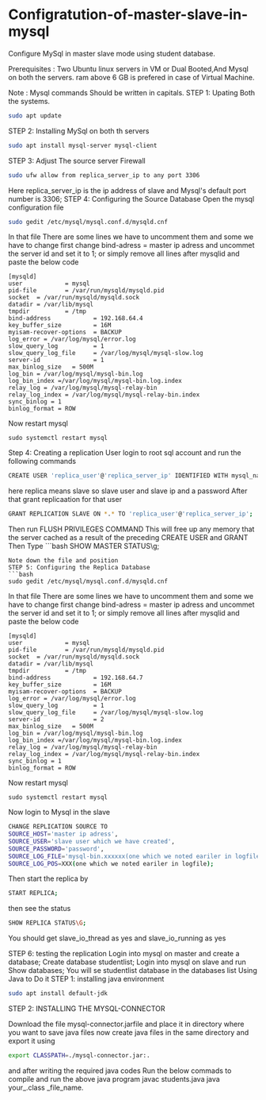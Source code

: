 # Configratution-of-master-slave-in-mysql
Configure MySql in master slave mode using student database.

Prerequisites : Two Ubuntu linux servers in VM or Dual Booted,And Mysql on                both the servers.
ram above 6 GB is prefered in case of Virtual Machine.

Note : Mysql commands Should be written in capitals.
STEP 1: Upating Both the systems.
```bash
sudo apt update
```
STEP 2: Installing MySql on both th servers
```bash
sudo apt install mysql-server mysql-client
```
STEP 3: Adjust The source server  Firewall 
```bash
sudo ufw allow from replica_server_ip to any port 3306
```
Here replica_server_ip is the ip address of slave and Mysql's default port number is 3306;
STEP 4: Configuring the Source Database
Open the mysql configuration file
```bash
sudo gedit /etc/mysql/mysql.conf.d/mysqld.cnf
```
In that file There are some lines we have to uncomment them and some we have to change 
first change 
bind-adress = master ip adress
and uncommet the server id and set it to 1;
or simply remove all lines after mysqlid and paste the below code
```
[mysqld]
user            = mysql
pid-file        = /var/run/mysqld/mysqld.pid
socket  = /var/run/mysqld/mysqld.sock
datadir = /var/lib/mysql
tmpdir          = /tmp
bind-address            = 192.168.64.4
key_buffer_size         = 16M
myisam-recover-options  = BACKUP
log_error = /var/log/mysql/error.log
slow_query_log          = 1
slow_query_log_file     = /var/log/mysql/mysql-slow.log
server-id               = 1
max_binlog_size   = 500M
log_bin = /var/log/mysql/mysql-bin.log
log_bin_index =/var/log/mysql/mysql-bin.log.index
relay_log = /var/log/mysql/mysql-relay-bin
relay_log_index = /var/log/mysql/mysql-relay-bin.index
sync_binlog = 1
binlog_format = ROW
```
Now restart mysql
```
sudo systemctl restart mysql
```
Step 4: Creating a replication User
login to root sql account and run the following commands 
```bash
CREATE USER 'replica_user'@'replica_server_ip' IDENTIFIED WITH mysql_native_password BY 'password';
```
here replica means slave so slave user and slave ip and a password
After that grant replicaation for that user
```bash
GRANT REPLICATION SLAVE ON *.* TO 'replica_user'@'replica_server_ip';
```
Then run FLUSH PRIVILEGES COMMAND This will free up any memory that the server cached as a result of the preceding CREATE USER and GRANT
Then Type ```bash
SHOW MASTER STATUS\g;
```
Note down the file and position 
STEP 5: Configuring the Replica Database
```bash
sudo gedit /etc/mysql/mysql.conf.d/mysqld.cnf
```
In that file There are some lines we have to uncomment them and some we have to change 
first change 
bind-adress = master ip adress
and uncommet the server id and set it to 1;
or simply remove all lines after mysqlid and paste the below code
```
[mysqld]
user            = mysql
pid-file        = /var/run/mysqld/mysqld.pid
socket  = /var/run/mysqld/mysqld.sock
datadir = /var/lib/mysql
tmpdir          = /tmp
bind-address            = 192.168.64.7
key_buffer_size         = 16M
myisam-recover-options  = BACKUP
log_error = /var/log/mysql/error.log
slow_query_log          = 1
slow_query_log_file     = /var/log/mysql/mysql-slow.log
server-id               = 2
max_binlog_size   = 500M
log_bin = /var/log/mysql/mysql-bin.log
log_bin_index =/var/log/mysql/mysql-bin.log.index
relay_log = /var/log/mysql/mysql-relay-bin
relay_log_index = /var/log/mysql/mysql-relay-bin.index
sync_binlog = 1
binlog_format = ROW
```
Now restart mysql
```
sudo systemctl restart mysql
```
Now login to Mysql in the slave 
```bash
CHANGE REPLICATION SOURCE TO
SOURCE_HOST='master ip adress',
SOURCE_USER='slave user which we have created',
SOURCE_PASSWORD='password',
SOURCE_LOG_FILE='mysql-bin.xxxxxx(one which we noted eariler in logfile)',
SOURCE_LOG_POS=XXX(one which we noted eariler in logfile);
```
Then start the replica by
```bash
START REPLICA;
```
then see the status
```bash
SHOW REPLICA STATUS\G;
```
You should get slave_io_thread as yes and slave_io_running as yes 

STEP 6: testing the replication 
Login into mysql on master and create a database;
Create database studentlist;
Login into mysql on slave and run 
Show databases;
You will se studentlist database in the databases list
Using Java to Do it 
STEP 1: installing java environment 
```bash
sudo apt install default-jdk 
```
STEP 2: INSTALLING THE MYSQL-CONNECTOR

Download the file mysql-connector.jarfile and place it in directory where you want to save java files now create java files in the same directory and export it using 
```bash
export CLASSPATH=./mysql-connector.jar:.
```
and after writing the required java codes 
Run the below commads to compile and run the above java program 
  javac students.java
 java your_.class _file_name.



